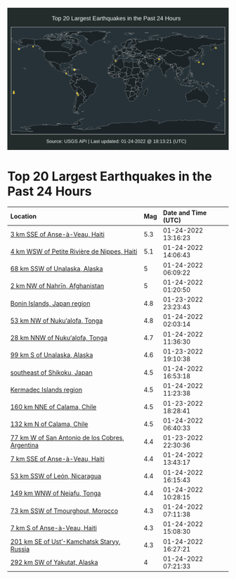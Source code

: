 ![Map](./map.png)

# Top 20 Largest Earthquakes in the Past 24 Hours

| Location | Mag | Date and Time (UTC) |
|:---|:---|:---|
| [3 km SSE of Anse-à-Veau, Haiti](https://earthquake.usgs.gov/earthquakes/eventpage/us7000gek3) | 5.3 | 01-24-2022 13:16:23 |
| [4 km WSW of Petite Rivière de Nippes, Haiti](https://earthquake.usgs.gov/earthquakes/eventpage/us7000gekf) | 5.1 | 01-24-2022 14:06:43 |
| [68 km SSW of Unalaska, Alaska](https://earthquake.usgs.gov/earthquakes/eventpage/us7000gehv) | 5 | 01-24-2022 06:09:22 |
| [2 km NW of Nahrīn, Afghanistan](https://earthquake.usgs.gov/earthquakes/eventpage/us7000gege) | 5 | 01-24-2022 01:20:50 |
| [Bonin Islands, Japan region](https://earthquake.usgs.gov/earthquakes/eventpage/us7000gefx) | 4.8 | 01-23-2022 23:23:43 |
| [53 km NW of Nuku‘alofa, Tonga](https://earthquake.usgs.gov/earthquakes/eventpage/us7000gegr) | 4.8 | 01-24-2022 02:03:14 |
| [28 km NNW of Nuku‘alofa, Tonga](https://earthquake.usgs.gov/earthquakes/eventpage/us7000gejk) | 4.7 | 01-24-2022 11:36:30 |
| [99 km S of Unalaska, Alaska](https://earthquake.usgs.gov/earthquakes/eventpage/us7000geew) | 4.6 | 01-23-2022 19:10:38 |
| [southeast of Shikoku, Japan](https://earthquake.usgs.gov/earthquakes/eventpage/us7000gelu) | 4.5 | 01-24-2022 16:53:18 |
| [Kermadec Islands region](https://earthquake.usgs.gov/earthquakes/eventpage/us7000gej8) | 4.5 | 01-24-2022 11:23:38 |
| [160 km NNE of Calama, Chile](https://earthquake.usgs.gov/earthquakes/eventpage/us7000gees) | 4.5 | 01-23-2022 18:28:41 |
| [132 km N of Calama, Chile](https://earthquake.usgs.gov/earthquakes/eventpage/us7000gehx) | 4.5 | 01-24-2022 06:40:33 |
| [77 km W of San Antonio de los Cobres, Argentina](https://earthquake.usgs.gov/earthquakes/eventpage/us7000gefn) | 4.4 | 01-23-2022 22:30:36 |
| [7 km SSE of Anse-à-Veau, Haiti](https://earthquake.usgs.gov/earthquakes/eventpage/us7000gek7) | 4.4 | 01-24-2022 13:43:17 |
| [53 km SSW of León, Nicaragua](https://earthquake.usgs.gov/earthquakes/eventpage/us7000gel8) | 4.4 | 01-24-2022 16:15:43 |
| [149 km WNW of Neiafu, Tonga](https://earthquake.usgs.gov/earthquakes/eventpage/us7000geiy) | 4.4 | 01-24-2022 10:28:15 |
| [73 km SSW of Tmourghout, Morocco](https://earthquake.usgs.gov/earthquakes/eventpage/us7000gei6) | 4.3 | 01-24-2022 07:11:38 |
| [7 km S of Anse-à-Veau, Haiti](https://earthquake.usgs.gov/earthquakes/eventpage/us7000gekq) | 4.3 | 01-24-2022 15:08:30 |
| [201 km SE of Ust’-Kamchatsk Staryy, Russia](https://earthquake.usgs.gov/earthquakes/eventpage/us7000gelp) | 4.3 | 01-24-2022 16:27:21 |
| [292 km SW of Yakutat, Alaska](https://earthquake.usgs.gov/earthquakes/eventpage/us7000gei1) | 4 | 01-24-2022 07:21:33 |

